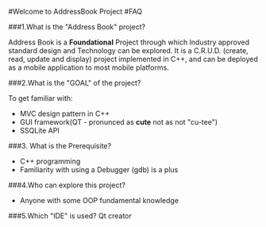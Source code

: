 #Welcome to AddressBook Project
#FAQ

###1.What is the "Address Book" project?

Address Book is a **Foundational** Project through which Industry approved standard design and Technology can be explored.
It is a C.R.U.D. (create, read, update and display) project implemented in C++, and can be deployed
as a mobile application to most mobile platforms.

###2.What is the "GOAL" of the project?

To get familiar with: 
 - MVC design pattern in C++
 - GUI framework(QT - pronunced as **cute** not as not  "cu-tee")
 - SSQLite API
		  
		  
###3. What is the Prerequisite?
 - C++ programming
 - Familiarity with using a Debugger (gdb) is a plus

###4.Who can explore this project?
 - Anyone with some OOP fundamental knowledge

###5.Which "IDE"  is used?
	Qt creator

	
